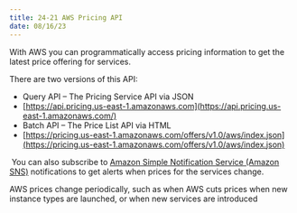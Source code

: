 ```yaml
---
title: 24-21 AWS Pricing API
date: 08/16/23
---
```


With AWS you can programmatically access pricing information to get the latest price offering for services.

There are two versions of this API:

* Query API – The Pricing Service API via JSON
* [https://api.pricing.us-east-1.amazonaws.com](https://api.pricing.us-east-1.amazonaws.com/)
* Batch API – The Price List API via HTML
* [https://pricing.us-east-1.amazonaws.com/offers/v1.0/aws/index.json](https://pricing.us-east-1.amazonaws.com/offers/v1.0/aws/index.json)

 You can also subscribe to [Amazon Simple Notification Service (Amazon SNS)](../14%20Application%20Integration/14-04%20Pub%20Sub.md#simple-notification-service-sns) notifications to get alerts when prices for the services change.

AWS prices change periodically, such as when AWS cuts prices when new instance types are launched, or when new services are introduced
